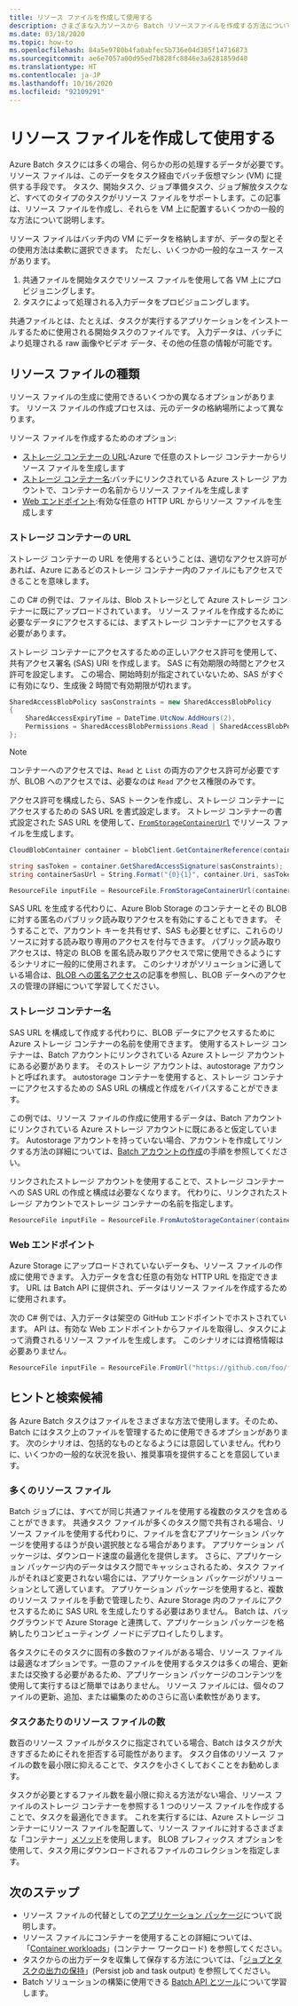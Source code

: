 ```yaml
---
title: リソース ファイルを作成して使用する
description: さまざまな入力ソースから Batch リソースファイルを作成する方法について説明します。 この記事では、VM 上に作成して配置する方法について、いくつかの一般的な方法について説明します。
ms.date: 03/18/2020
ms.topic: how-to
ms.openlocfilehash: 84a5e9780b4fa0abfec5b736e04d385f14716873
ms.sourcegitcommit: ae6e7057a00d95ed7b828fc8846e3a6281859d40
ms.translationtype: HT
ms.contentlocale: ja-JP
ms.lasthandoff: 10/16/2020
ms.locfileid: "92109291"
---
```

# <a name="creating-and-using-resource-files"></a>リソース ファイルを作成して使用する

Azure Batch タスクには多くの場合、何らかの形の処理するデータが必要です。 リソース ファイルは、このデータをタスク経由でバッチ仮想マシン (VM) に提供する手段です。 タスク、開始タスク、ジョブ準備タスク、ジョブ解放タスクなど、すべてのタイプのタスクがリソース ファイルをサポートします。この記事は、リソース ファイルを作成し、それらを VM 上に配置するいくつかの一般的な方法について説明します。  

リソース ファイルはバッチ内の VM にデータを格納しますが、データの型とその使用方法は柔軟に選択できます。 ただし、いくつかの一般的なユース ケースがあります。

1. 共通ファイルを開始タスクでリソース ファイルを使用して各 VM 上にプロビジョニングします。
1. タスクによって処理される入力データをプロビジョニングします。

共通ファイルとは、たとえば、タスクが実行するアプリケーションをインストールするために使用される開始タスクのファイルです。 入力データは、バッチにより処理される raw 画像やビデオ データ、その他の任意の情報が可能です。

## <a name="types-of-resource-files"></a>リソース ファイルの種類

リソース ファイルの生成に使用できるいくつかの異なるオプションがあります。 リソース ファイルの作成プロセスは、元のデータの格納場所によって異なります。

リソース ファイルを作成するためのオプション:

- [ストレージ コンテナーの URL](#storage-container-url):Azure で任意のストレージ コンテナーからリソース ファイルを生成します
- [ストレージ コンテナー名](#storage-container-name):バッチにリンクされている Azure ストレージ アカウントで、コンテナーの名前からリソース ファイルを生成します
- [Web エンドポイント](#web-endpoint):有効な任意の HTTP URL からリソース ファイルを生成します

### <a name="storage-container-url"></a>ストレージ コンテナーの URL

ストレージ コンテナーの URL を使用するということは、適切なアクセス許可があれば、Azure にあるどのストレージ コンテナー内のファイルにもアクセスできることを意味します。 

この C# の例では、ファイルは、Blob ストレージとして Azure ストレージ コンテナーに既にアップロードされています。 リソース ファイルを作成するために必要なデータにアクセスするには、まずストレージ コンテナーにアクセスする必要があります。

ストレージ コンテナーにアクセスするための正しいアクセス許可を使用して、共有アクセス署名 (SAS) URI を作成します。 SAS に有効期限の時間とアクセス許可を設定します。 この場合、開始時刻が指定されていないため、SAS がすぐに有効になり、生成後 2 時間で有効期限が切れます。

```csharp
SharedAccessBlobPolicy sasConstraints = new SharedAccessBlobPolicy
{
    SharedAccessExpiryTime = DateTime.UtcNow.AddHours(2),
    Permissions = SharedAccessBlobPermissions.Read | SharedAccessBlobPermissions.List
};
```

> [!NOTE]
> コンテナーへのアクセスでは、`Read` と `List` の両方のアクセス許可が必要ですが、BLOB へのアクセスでは、必要なのは `Read` アクセス権限のみです。

アクセス許可を構成したら、SAS トークンを作成し、ストレージ コンテナーにアクセスするための SAS URL を書式設定します。 ストレージ コンテナーの書式設定された SAS URL を使用して、[`FromStorageContainerUrl`](/dotnet/api/microsoft.azure.batch.resourcefile.fromstoragecontainerurl) でリソース ファイルを生成します。

```csharp
CloudBlobContainer container = blobClient.GetContainerReference(containerName);

string sasToken = container.GetSharedAccessSignature(sasConstraints);
string containerSasUrl = String.Format("{0}{1}", container.Uri, sasToken);

ResourceFile inputFile = ResourceFile.FromStorageContainerUrl(containerSasUrl);
```

SAS URL を生成する代わりに、Azure Blob Storage のコンテナーとその BLOB に対する匿名のパブリック読み取りアクセスを有効にすることもできます。 そうすることで、アカウント キーを共有せず、SAS も必要とせずに、これらのリソースに対する読み取り専用のアクセスを付与できます。 パブリック読み取りアクセスは、特定の BLOB を匿名読み取りアクセスで常に使用できるようにするシナリオに一般的に使用されます。 このシナリオがソリューションに適している場合は、[BLOB への匿名アクセス](../storage/blobs/anonymous-read-access-configure.md)の記事を参照し、BLOB データへのアクセスの管理の詳細について学習してください。

### <a name="storage-container-name"></a>ストレージ コンテナー名

SAS URL を構成して作成する代わりに、BLOB データにアクセスするために Azure ストレージ コンテナーの名前を使用できます。 使用するストレージ コンテナーは、Batch アカウントにリンクされている Azure ストレージ アカウントにある必要があります。 そのストレージ アカウントは、autostorage アカウントと呼ばれます。 autostorage コンテナーを使用すると、ストレージ コンテナーにアクセスするための SAS URL の構成と作成をバイパスすることができます。

この例では、リソース ファイルの作成に使用するデータは、Batch アカウントにリンクされている Azure ストレージ アカウントに既にあると仮定しています。 Autostorage アカウントを持っていない場合、アカウントを作成してリンクする方法の詳細については、[Batch アカウントの作成](batch-account-create-portal.md)の手順を参照してください。

リンクされたストレージ アカウントを使用することで、ストレージ コンテナーへの SAS URL の作成と構成は必要なくなります。 代わりに、リンクされたストレージ アカウントでストレージ コンテナーの名前を指定します。

```csharp
ResourceFile inputFile = ResourceFile.FromAutoStorageContainer(containerName);
```

### <a name="web-endpoint"></a>Web エンドポイント

Azure Storage にアップロードされていないデータも、リソース ファイルの作成に使用できます。 入力データを含む任意の有効な HTTP URL を指定できます。 URL は Batch API に提供され、データはリソース ファイルを作成するために使用されます。

次の C# 例では、入力データは架空の GitHub エンドポイントでホストされています。 API は、有効な Web エンドポイントからファイルを取得し、タスクによって消費されるリソース ファイルを生成します。 このシナリオには資格情報は必要ありません。

```csharp
ResourceFile inputFile = ResourceFile.FromUrl("https://github.com/foo/file.txt", filePath);
```

## <a name="tips-and-suggestions"></a>ヒントと検索候補

各 Azure Batch タスクはファイルをさまざまな方法で使用します。そのため、Batch にはタスク上のファイルを管理するために使用できるオプションがあります。 次のシナリオは、包括的なものとなるようには意図していません。代わりに、いくつかの一般的な状況を扱い、推奨事項を提供することを意図しています。

### <a name="many-resource-files"></a>多くのリソース ファイル

Batch ジョブには、すべてが同じ共通ファイルを使用する複数のタスクを含めることができます。 共通タスク ファイルが多くのタスク間で共有される場合、リソース ファイルを使用する代わりに、ファイルを含むアプリケーション パッケージを使用するほうが良い選択肢となる場合があります。 アプリケーション パッケージは、ダウンロード速度の最適化を提供します。 さらに、アプリケーション パッケージ内のデータはタスク間でキャッシュされるため、タスク ファイルがそれほど変更されない場合には、アプリケーション パッケージがソリューションとして適しています。 アプリケーション パッケージを使用すると、複数のリソース ファイルを手動で管理したり、Azure Storage 内のファイルにアクセスするために SAS URL を生成したりする必要はありません。 Batch は、バックグラウンドで Azure Storage と連携して、アプリケーション パッケージを格納したりコンピューティング ノードにデプロイしたりします。

各タスクにそのタスクに固有の多数のファイルがある場合、リソース ファイルは最適なオプションです。一意のファイルを使用するタスクは多くの場合、更新または交換する必要があるため、アプリケーション パッケージのコンテンツを使用して実行するほど簡単ではありません。 リソース ファイルには、個々のファイルの更新、追加、または編集のためのさらに高い柔軟性があります。

### <a name="number-of-resource-files-per-task"></a>タスクあたりのリソース ファイルの数

数百のリソース ファイルがタスクに指定されている場合、Batch はタスクが大きすぎるためにそれを拒否する可能性があります。 タスク自体のリソース ファイルの数を最小限に抑えることで、タスクを小さくしておくことをお勧めします。

タスクが必要とするファイル数を最小限に抑える方法がない場合、リソース ファイルのストレージ コンテナーを参照する 1 つのリソース ファイルを作成することで、タスクを最適化できます。 これを実行するには、Azure ストレージ コンテナーにリソース ファイルを配置して、リソース ファイルに対するさまざまな「コンテナー」[メソッド](/dotnet/api/microsoft.azure.batch.resourcefile#methods)を使用します。 BLOB プレフィックス オプションを使用して、タスク用にダウンロードされるファイルのコレクションを指定します。

## <a name="next-steps"></a>次のステップ

- リソース ファイルの代替としての[アプリケーション パッケージ](batch-application-packages.md)について説明します。
- リソース ファイルにコンテナーを使用することの詳細については、「[Container workloads](batch-docker-container-workloads.md)」(コンテナー ワークロード) を参照してください。
- タスクからの出力データを収集して保存する方法については、「[ジョブとタスクの出力の保持](batch-task-output.md)」(Persist job and task output) を参照してください。
- Batch ソリューションの構築に使用できる [Batch API とツール](batch-apis-tools.md)について学習します。